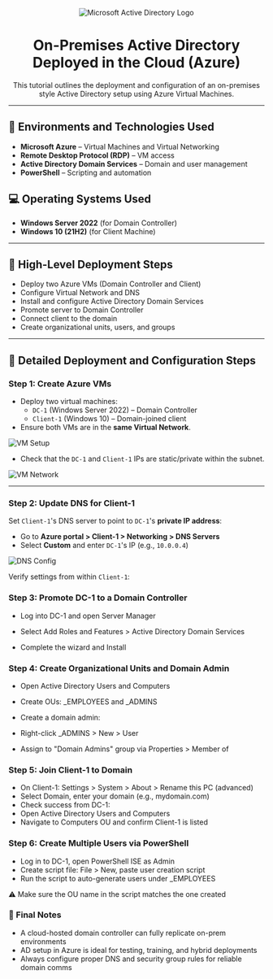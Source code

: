 <p align="center">
  <img src="https://i.imgur.com/pU5A58S.png" alt="Microsoft Active Directory Logo"/>
</p>

<h1 align="center">On-Premises Active Directory Deployed in the Cloud (Azure)</h1>

<p align="center">
  This tutorial outlines the deployment and configuration of an on-premises style Active Directory setup using Azure Virtual Machines.
</p>

---

## 🧰 Environments and Technologies Used

- **Microsoft Azure** – Virtual Machines and Virtual Networking  
- **Remote Desktop Protocol (RDP)** – VM access  
- **Active Directory Domain Services** – Domain and user management  
- **PowerShell** – Scripting and automation

## 💻 Operating Systems Used

- **Windows Server 2022** (for Domain Controller)
- **Windows 10 (21H2)** (for Client Machine)

---

## 🔄 High-Level Deployment Steps

- Deploy two Azure VMs (Domain Controller and Client)
- Configure Virtual Network and DNS
- Install and configure Active Directory Domain Services
- Promote server to Domain Controller
- Connect client to the domain
- Create organizational units, users, and groups

---

## 🚀 Detailed Deployment and Configuration Steps

### Step 1: Create Azure VMs

- Deploy two virtual machines:  
  - `DC-1` (Windows Server 2022) – Domain Controller  
  - `Client-1` (Windows 10) – Domain-joined client
- Ensure both VMs are in the **same Virtual Network**.

![VM Setup](https://github.com/user-attachments/assets/09dbeab3-4113-411e-a8b2-a6d33f0a07fb)

- Check that the `DC-1` and `Client-1` IPs are static/private within the subnet.

![VM Network](https://github.com/user-attachments/assets/364fe9d0-1467-4902-a8bd-830ab5bf98cc)

---

### Step 2: Update DNS for Client-1

Set `Client-1`'s DNS server to point to `DC-1`'s **private IP address**:

- Go to **Azure portal > Client-1 > Networking > DNS Servers**  
- Select **Custom** and enter `DC-1`'s IP (e.g., `10.0.0.4`)

![DNS Config](https://github.com/user-attachments/assets/d6d26e15-994e-4dda-b7d3-78f752ced38c)

Verify settings from within `Client-1`:

### Step 3: Promote DC-1 to a Domain Controller

- Log into DC-1 and open Server Manager

- Select Add Roles and Features > Active Directory Domain Services

- Complete the wizard and Install



### Step 4: Create Organizational Units and Domain Admin

- Open Active Directory Users and Computers

- Create OUs: _EMPLOYEES and _ADMINS
- Create a domain admin:
- Right-click _ADMINS > New > User
- Assign to "Domain Admins" group via Properties > Member of


### Step 5: Join Client-1 to Domain

- On Client-1: Settings > System > About > Rename this PC (advanced)
- Select Domain, enter your domain (e.g., mydomain.com)
- Check success from DC-1:
- Open Active Directory Users and Computers
- Navigate to Computers OU and confirm Client-1 is listed


### Step 6: Create Multiple Users via PowerShell
- Log in to DC-1, open PowerShell ISE as Admin
- Create script file: File > New, paste user creation script
- Run the script to auto-generate users under _EMPLOYEES

⚠️ Make sure the OU name in the script matches the one created


### 🧪 Final Notes
- A cloud-hosted domain controller can fully replicate on-prem environments
- AD setup in Azure is ideal for testing, training, and hybrid deployments
- Always configure proper DNS and security group rules for reliable domain comms




